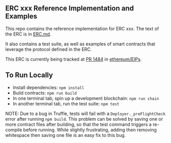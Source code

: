 ## ERC xxx Reference Implementation and Examples

This repo contains the reference implementation for ERC xxx. The text of the ERC is in [ERC.md](./ERC.md).

It also contains a test suite, as well as examples of smart contracts that leverage the protocol defined in the ERC.

This ERC is currently being tracked at [PR 1484](https://github.com/ethereum/EIPs/pull/1484) in [ethereum/EIPs](https://github.com/ethereum/EIPs).

## To Run Locally
- Install dependencies: `npm install`
- Build contracts: `npm run build`
- In one terminal tab, spin up a development blockchain: `npm run chain`
- In another terminal tab, run the test suite: `npm test`

NOTE: Due to a bug in Truffle, tests will fail with a `Deployer._preFlightCheck` error after running `npm build`. This problem can be solved by saving one or more contract files after building, so that the test command triggers a re-compile before running. While slightly frustrating, adding then removing whitespace then saving one file is an easy fix to this bug.
